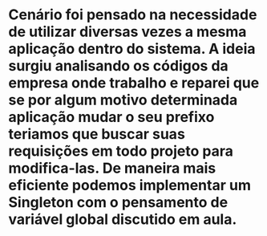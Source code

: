 # Cenário foi pensado na necessidade de utilizar diversas vezes a mesma aplicação dentro do sistema. A ideia surgiu analisando os códigos da empresa onde trabalho e reparei que se por algum motivo determinada aplicação mudar o seu prefixo teriamos que buscar suas requisições em todo projeto para modifica-las. De maneira mais eficiente podemos implementar um Singleton com o pensamento de variável global discutido em aula.
